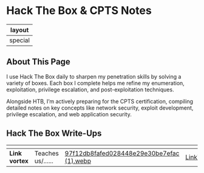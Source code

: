 # Hack The Box & CPTS Notes

| layout  |
| ------- |
| special |

## About This Page

I use Hack The Box daily to sharpen my penetration skills by solving a variety of boxes. Each box I complete helps me refine my enumeration, exploitation, privilege escalation, and post-exploitation techniques.

Alongside HTB, I’m actively preparing for the CPTS certification, compiling detailed notes on key concepts like network security, exploit development, privilege escalation, and web application security.

## Hack The Box Write-Ups

<table data-view="cards"><thead><tr><th></th><th></th><th data-hidden data-card-cover data-type="files"></th><th data-hidden data-card-target data-type="content-ref"></th></tr></thead><tbody><tr><td><strong>Link vortex</strong></td><td>Teaches us/......</td><td><a href=".gitbook/assets/97f12db8fafed028448e29e30be7efac (1).webp">97f12db8fafed028448e29e30be7efac (1).webp</a></td><td><a href="https://app.gitbook.com/s/qSo4J7bUUbwjAVyfwaC2/easy-active/linkvortex">LinkVortex</a></td></tr></tbody></table>
